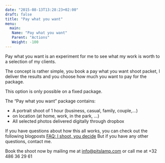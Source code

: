 ```yaml
---
date: "2015-08-13T13:28:23+02:00"
draft: false
title: "Pay what you want"
menu:
  main:
   Name: "Pay what you want"
   Parent: "Actions"
   Weight: -100
---
```

Pay what you want is an experiment for me to see what my work is worth to a selection of my clients. 

The concept is rather simple, you book a pay what you want shoot packet, I deliver the results and you choose how much you want to pay for the package.

This option is only possible on a fixed package.

The “Pay what you want” package contains:

* A portrait shoot of 1 hour (business, casual, family, couple,…)
* on location (at home, work, in the park, …)
* All selected photos delivered digitally through dropbox

If you have questions about how this all works, you can check out the following blogposts [FAQ: I shoot, you decide][1] But if you have any other questions, contact me.

Book the shoot now by mailing me at [info@pitslamp.com][2] or call me at +32 486 36 29 61

[1]: /blog/20121128_faq-i-shoot-you-decide
[2]: mailto:info@pitslamp.com?Subject=%5BPWYW%5D
